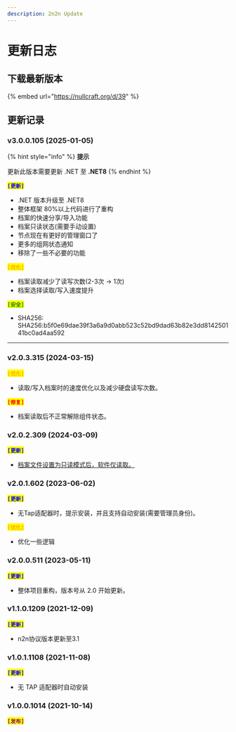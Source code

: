 ```yaml
---
description: 2n2n Update
---
```


# 更新日志

## 下载最新版本

{% embed url="https://nullcraft.org/d/39" %}

## 更新记录

### v3.0.0.105 (2025-01-05)

{% hint style="info" %}
**提示**

更新此版本需要更新 .NET 至 **.NET8**
{% endhint %}

<mark style="color:blue;">**`[更新]`**</mark>

* .NET 版本升级至 .NET8
* 整体框架 80%以上代码进行了重构
* 档案的快速分享/导入功能
* 档案只读状态(需要手动设置)
* 节点现在有更好的管理窗口了
* 更多的组网状态通知
* 移除了一些不必要的功能

<mark style="color:orange;">**`[优化]`**</mark>

* 档案读取减少了读写次数(2-3次 -> 1次)
* 档案选择读取/写入速度提升

<mark style="color:green;">**`[安全]`**</mark>

* SHA256: SHA256:b5f0e69dae39f3a6a9d0abb523c52bd9dad63b82e3dd814250141bc0ad4aa592

***

### v2.0.3.315 (2024-03-15)

<mark style="color:orange;">**`[优化]`**</mark>

* 读取/写入档案时的速度优化以及减少硬盘读写次数。

<mark style="color:red;">**`[修复]`**</mark>

* 档案读取后不正常解除组件状态。

### v2.0.2.309 (2024-03-09)

<mark style="color:blue;">**`[更新]`**</mark>

* [档案文件设置为只读模式后，软件仅读取。](https://nullcraft.org/d/83)

### v2.0.1.602 (2023-06-02)

<mark style="color:blue;">**`[更新]`**</mark>

* 无Tap适配器时，提示安装，并且支持自动安装(需要管理员身份)。

<mark style="color:orange;">**`[优化]`**</mark>

* 优化一些逻辑

### v2.0.0.511 (2023-05-11)

<mark style="color:blue;">**`[更新]`**</mark>

* 整体项目重构，版本号从 2.0 开始更新。

### v**1.1.0.1209 (2021-12-09)**

<mark style="color:blue;">**`[更新]`**</mark>

* n2n协议版本更新至3.1

### v**1.0.1.1108 (2021-11-08)**

<mark style="color:blue;">**`[更新]`**</mark>

* 无 TAP 适配器时自动安装

### **v1.0.0.1014 (2021-10-14)**

<mark style="color:purple;">**`[发布]`**</mark>
